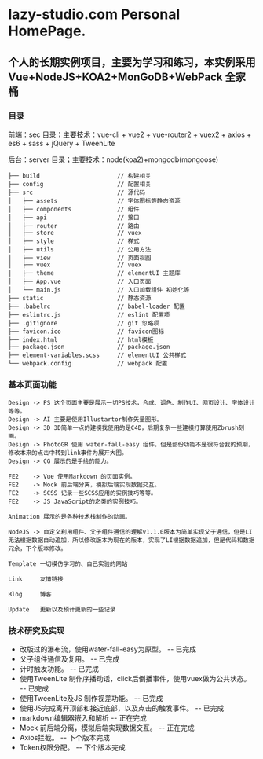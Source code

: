 # lazy-studio.com Personal HomePage.

## 个人的长期实例项目，主要为学习和练习，本实例采用 Vue+NodeJS+KOA2+MonGoDB+WebPack 全家桶

### 目录

前端：sec 目录；主要技术：vue-cli + vue2 + vue-router2 + vuex2 + axios + es6 + sass + jQuery + TweenLite

后台：server 目录；主要技术：node(koa2)+mongodb(mongoose)

```
├── build                      // 构建相关  
├── config                     // 配置相关
├── src                        // 源代码
│   ├── assets                 // 字体图标等静态资源
│   ├── components             // 组件
│   ├── api                    // 接口
│   ├── router                 // 路由
│   ├── store                  // vuex
│   ├── style                  // 样式
│   ├── utils                  // 公用方法
│   ├── view                   // 页面视图
│   ├── vuex                   // vuex
│   ├── theme                  // elementUI 主题库
│   ├── App.vue                // 入口页面
│   └── main.js                // 入口加载组件 初始化等
├── static                     // 静态资源
├── .babelrc                   // babel-loader 配置
├── eslintrc.js                // eslint 配置项
├── .gitignore                 // git 忽略项
├── favicon.ico                // favicon图标
├── index.html                 // html模板
├── package.json               // package.json
├── element-variables.scss     // elementUI 公共样式	
└── webpack.config             // webpack 配置

```

### 基本页面功能

```
Design -> PS 这个页面主要是展示一切PS技术，合成、调色、制作UI、网页设计、字体设计等等。
Design -> AI 主要是使用Illustartor制作矢量图形。
Design -> 3D 3D简单一点的建模我使用的是C4D，后期复杂一些建模打算使用Zbrush刻画。
Design -> PhotoGR 使用 water-fall-easy 组件，但是部份功能不是很符合我的预期，修改本来的点击中转到link事件为展开大图。
Design -> CG 展示的是手绘的能力。

FE2    -> Vue 使用Markdown 的页面实例。
FE2    -> Mock 前后端分离，模拟后端实现数据交互。
FE2    -> SCSS 记录一些SCSS应用的实例技巧等等。
FE2    -> JS JavaScript的之类的实例技巧。

Animation 展示的是各种技术栈制作的动画。

NodeJS -> 自定义利用组件、父子组件通信的理解v1.1.0版本为简单实现父子通信，但是LI无法根据数据自动追加，所以修改版本为现在的版本，实现了LI根据数据追加，但是代码和数据冗余，下个版本修改。

Template 一切模仿学习的、自己实验的网站

Link     友情链接

Blog     博客

Update   更新以及预计更新的一些记录
```


### 技术研究及实现

* 改版过的瀑布流，使用water-fall-easy为原型。                                             -- 已完成
* 父子组件通信及复用。                                                                    -- 已完成
* 计时触发功能。                                                                          -- 已完成
* 使用TweenLite 制作序播动话，click后倒播事件，使用vuex做为公共状态。                     -- 已完成
* 使用TweenLite及JS 制作视差功能。                                                        -- 已完成
* 使用JS完成离开顶部和接近底部，以及点击的触发事件。                                      -- 已完成
* markdown编辑器嵌入和解析                                                                -- 正在完成
* Mock 前后端分离，模拟后端实现数据交互。                                                 -- 正在完成
* Axios拦截。                                                                             -- 下个版本完成
* Token权限分配。                                                                         -- 下个版本完成